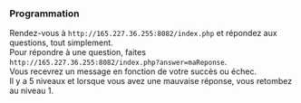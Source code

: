 ### Programmation  
Rendez-vous à `http://165.227.36.255:8082/index.php` et répondez aux questions, tout simplement.  
Pour répondre à une question, faites `http://165.227.36.255:8082/index.php?answer=maReponse`.  
Vous recevrez un message en fonction de votre succès ou échec.  
Il y a 5 niveaux et lorsque vous avez une mauvaise réponse, vous retombez au niveau 1.
